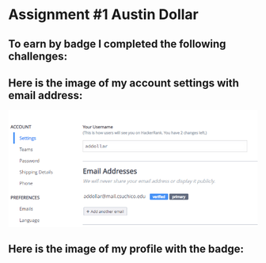 # Assignment #1 Austin Dollar

## To earn by badge I completed the following challenges:






## Here is the image of my account settings with email address:


![AccountSettings](Assignnment1/AccountSettings.png)


## Here is the image of my profile with the badge:






